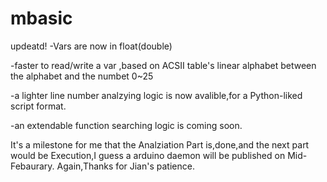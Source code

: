 # mbasic
updeatd!
  -Vars are now in float(double)

  -faster to read/write a var ,based on ACSII table's linear alphabet between the alphabet and the numbet 0~25
  
  -a lighter line number analzying logic is now avalible,for a Python-liked script format.
  
  -an extendable function searching logic is coming soon.
  
It's a milestone for me that the Analziation Part is,done,and the next part would be Execution,I guess a arduino daemon will be published on Mid-Febaurary.
Again,Thanks for Jian's patience.
